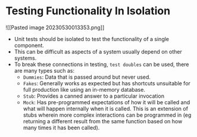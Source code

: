 # Testing Functionality In Isolation
![[Pasted image 20230530013353.png]]
* Unit tests should be isolated to test the functionality of a single component.
* This can be difficult as aspects of a system usually depend on other systems.
* To break these connections in testing, `test doubles` can be used, there are many types such as:
	* `Dummies`: Data that is passed around but never used.
	* `Fakes`: Generally works as expected but has shortcuts unsuitable for full production like using an in-memory database.
	* `Stub`: Provides a canned answer to a particular invocation
	* `Mock`: Has pre-programmed expectations of how it will be called and what will happen internally when it is called. This is an extension of stubs wherein more complex interactions can be programmed in (eg returning a different result from the same function based on how many times it has been called).